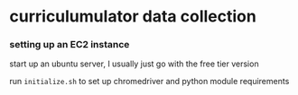 # curriculumulator data collection


### setting up an EC2 instance

start up an ubuntu server, I usually just go with the free tier version

run `initialize.sh` to set up chromedriver and python module requirements